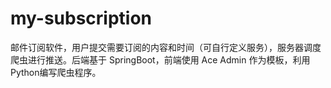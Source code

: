 # my-subscription
邮件订阅软件，用户提交需要订阅的内容和时间（可自行定义服务），服务器调度爬虫进行推送。后端基于 SpringBoot，前端使用 Ace Admin 作为模板，利用Python编写爬虫程序。
